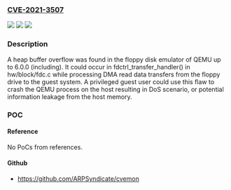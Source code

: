 ### [CVE-2021-3507](https://cve.mitre.org/cgi-bin/cvename.cgi?name=CVE-2021-3507)
![](https://img.shields.io/static/v1?label=Product&message=QEMU&color=blue)
![](https://img.shields.io/static/v1?label=Version&message=%3D%20up%20to%206.0.0%20(including)%20&color=brighgreen)
![](https://img.shields.io/static/v1?label=Vulnerability&message=CWE-119&color=brighgreen)

### Description

A heap buffer overflow was found in the floppy disk emulator of QEMU up to 6.0.0 (including). It could occur in fdctrl_transfer_handler() in hw/block/fdc.c while processing DMA read data transfers from the floppy drive to the guest system. A privileged guest user could use this flaw to crash the QEMU process on the host resulting in DoS scenario, or potential information leakage from the host memory.

### POC

#### Reference
No PoCs from references.

#### Github
- https://github.com/ARPSyndicate/cvemon

